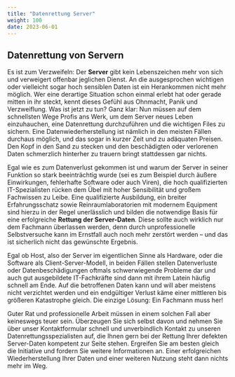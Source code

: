 ```yaml
---
title: "Datenrettung Server"
weight: 100
date: 2023-06-01
---
```


## Datenrettung von Servern

Es ist zum Verzweifeln: Der **Server** gibt kein Lebenszeichen mehr von sich und verweigert offenbar jeglichen Dienst. An die ausgesprochen wichtigen oder vielleicht sogar hoch sensiblen Daten ist ein Herankommen nicht mehr möglich. Wer eine derartige Situation schon einmal erlebt hat oder gerade mitten in ihr steckt, kennt dieses Gefühl aus Ohnmacht, Panik und Verzweiflung. Was ist jetzt zu tun? Ganz klar: Nun müssen auf dem schnellsten Wege Profis ans Werk, um dem Server neues Leben einzuhauchen, eine Datenrettung durchzuführen und die wichtigen Files zu sichern. Eine Datenwiederherstellung ist nämlich in den meisten Fällen durchaus möglich, und das sogar in kurzer Zeit und zu adäquaten Preisen. Den Kopf in den Sand zu stecken und den beschädigten oder verlorenen Daten schmerzlich hinterher zu trauern bringt stattdessen gar nichts.

Egal wie es zum Datenverlust gekommen ist und warum der Server in seiner Funktion so stark beeinträchtig wurde (sei es zum Beispiel durch äußere Einwirkungen, fehlerhafte Software oder auch Viren), die hoch qualifizierten IT-Spezialisten rücken dem Übel mit hoher Sensibilität und großem Fachwissen zu Leibe. Eine qualifizierte Ausbildung, ein breiter Erfahrungsschatz sowie Reinraumlaboratorien mit modernem Equipment sind hierzu in der Regel unerlässlich und bilden die notwendige Basis für eine erfolgreiche **Rettung der Server-Daten**. Diese sollte auch wirklich nur dem Fachmann überlassen werden, denn durch unprofessionelle Selbstversuche kann im Ernstfall auch noch mehr zerstört werden – und das ist sicherlich nicht das gewünschte Ergebnis.

Egal ob Host, also der Server im eigentlichen Sinne als Hardware, oder die Software als Client-Server-Modell, in beiden Fällen stellen Datenverluste oder Datenbeschädigungen oftmals schwerwiegende Probleme dar und auch gut ausgebildete IT-Fachkräfte sind dann mit ihrem Latein häufig schnell am Ende. Auf die betroffenen Daten kann und will aber meistens nicht verzichtet werden und ein endgültiger Verlust käme einer mittleren bis größeren Katastrophe gleich. Die einzige Lösung: Ein Fachmann muss her!

Guter Rat und professionelle Arbeit müssen in einem solchen Fall aber keineswegs teuer sein. Überzeugen Sie sich selbst davon und nehmen Sie über unser Kontaktformular schnell und unverbindlich Kontakt zu unseren Datenrettungsspezialisten auf, die Ihnen gern bei der Rettung Ihrer defekten Server-Daten kompetent zur Seite stehen. Ergreifen Sie am besten gleich die Initiative und fordern Sie weitere Informationen an. Einer erfolgreichen Wiederherstellung Ihrer Daten und einer weiteren Nutzung steht dann nichts mehr im Weg.
